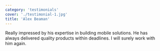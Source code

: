 ```yaml
---
category: 'testimonials'
cover: './testimonial-1.jpg'
title: 'Alex Beaman'
---
```


Really impressed by his expertise in building mobile solutions. He has always delivered quality products within deadlines. I will surely work with him again.